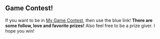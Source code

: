 Game Contest!
-
If you want to be in [My Game Contest](https://scratch.mit.edu/projects/707347160/), then use the blue link!
**There are some follow, love and favorite prizes!** Also feel free to be a prize giver. I hope you win!